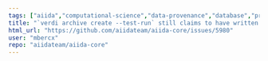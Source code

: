 ```yaml
---
tags: ["aiida","computational-science","data-provenance","database","provenance","scheduler","ssh","type/bug","workflow","workflow-engine","workflows"]
title: "`verdi archive create --test-run` still claims to have written the archive"
html_url: "https://github.com/aiidateam/aiida-core/issues/5980"
user: "mbercx"
repo: "aiidateam/aiida-core"
---
```


